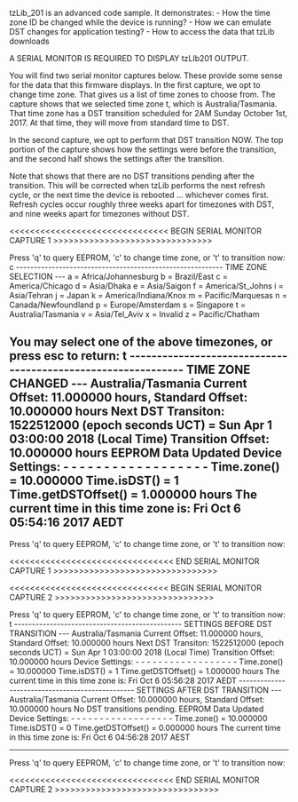 
tzLib_201 is an advanced code sample. It demonstrates:
	-	How the time zone ID be changed while the device is running?
	-	How we can emulate DST changes for application testing?
    -   How to access the data that tzLib downloads

 A SERIAL MONITOR IS REQUIRED TO DISPLAY tzLIb201 OUTPUT. 

You will find two serial monitor captures below. These provide some sense for
the data that this firmware displays.  In the first capture, we opt
to change time zone. That gives us a list of time zones to choose from. The 
capture shows that we selected time zone t, which is Australia/Tasmania. 
That time zone has a DST transition scheduled for 2AM Sunday October 1st, 2017.
At that time, they will move from standard time to DST. 

In the second capture, we opt to perform that DST transition NOW. The top 
portion of the capture shows how the settings were before the transition, and 
the second half shows the settings after the transition. 

Note that shows that there are no DST transitions pending after the transition. 
This will be corrected when tzLib performs the next refresh cycle, or the next 
time the device is rebooted ... whichever comes first. Refresh cycles occur 
roughly three weeks apart for timezones with DST, and nine weeks apart for 
timezones without DST. 



<<<<<<<<<<<<<<<<<<<<<<<<<<<<<<< BEGIN SERIAL MONITOR CAPTURE 1 >>>>>>>>>>>>>>>>>>>>>>>>>>>>>>>

Press 'q' to query EEPROM, 'c' to change time zone, or 't' to transition now: c
---------------------------------------------------------- TIME ZONE SELECTION ---
   a = Africa/Johannesburg
   b = Brazil/East
   c = America/Chicago
   d = Asia/Dhaka
   e = Asia/Saigon
   f = America/St_Johns
   i = Asia/Tehran
   j = Japan
   k = America/Indiana/Knox
   m = Pacific/Marquesas
   n = Canada/Newfoundland
   p = Europe/Amsterdam
   s = Singapore
   t = Australia/Tasmania
   v = Asia/Tel_Aviv
   x = Invalid
   z = Pacific/Chatham

   You may select one of the above timezones, or press esc to return: t
------------------------------------------------------------- TIME ZONE CHANGED ---
Australia/Tasmania
         Current Offset: 11.000000 hours, Standard Offset: 10.000000 hours
     Next DST Transiton:  1522512000 (epoch seconds UCT) = Sun Apr  1 03:00:00 2018 (Local Time)
      Transition Offset: 10.000000 hours
            EEPROM Data Updated
Device Settings: - - - - - - - - - - - - - - - - - -
            Time.zone() = 10.000000           Time.isDST() = 1
    Time.getDSTOffset() = 1.000000 hours
    The current time in this time zone is: Fri Oct  6 05:54:16 2017   AEDT
-----------------------------------------------------------------------------------
Press 'q' to query EEPROM, 'c' to change time zone, or 't' to transition now:

<<<<<<<<<<<<<<<<<<<<<<<<<<<<<<<< END SERIAL MONITOR CAPTURE 1 >>>>>>>>>>>>>>>>>>>>>>>>>>>>>>>>




<<<<<<<<<<<<<<<<<<<<<<<<<<<<<<< BEGIN SERIAL MONITOR CAPTURE 2 >>>>>>>>>>>>>>>>>>>>>>>>>>>>>>>

Press 'q' to query EEPROM, 'c' to change time zone, or 't' to transition now: t
----------------------------------------------- SETTINGS BEFORE DST TRANSITION ---
Australia/Tasmania
         Current Offset: 11.000000 hours, Standard Offset: 10.000000 hours
     Next DST Transiton:  1522512000 (epoch seconds UCT) = Sun Apr  1 03:00:00 2018 (Local Time)
      Transition Offset: 10.000000 hours
Device Settings: - - - - - - - - - - - - - - - - - -
            Time.zone() = 10.000000           Time.isDST() = 1
    Time.getDSTOffset() = 1.000000 hours
    The current time in this time zone is: Fri Oct  6 05:56:28 2017   AEDT
------------------------------------------------ SETTINGS AFTER DST TRANSITION ---
Australia/Tasmania
         Current Offset: 10.000000 hours, Standard Offset: 10.000000 hours
        No DST transitions pending.
            EEPROM Data Updated
Device Settings: - - - - - - - - - - - - - - - - - -
            Time.zone() = 10.000000           Time.isDST() = 0
    Time.getDSTOffset() = 0.000000 hours
    The current time in this time zone is: Fri Oct  6 04:56:28 2017   AEST

-----------------------------------------------------------------------------------
Press 'q' to query EEPROM, 'c' to change time zone, or 't' to transition now:

<<<<<<<<<<<<<<<<<<<<<<<<<<<<<<<< END SERIAL MONITOR CAPTURE 2 >>>>>>>>>>>>>>>>>>>>>>>>>>>>>>>>
